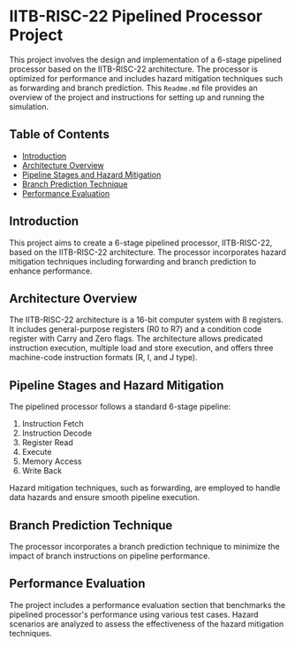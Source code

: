 # IITB-RISC-22 Pipelined Processor Project

This project involves the design and implementation of a 6-stage pipelined processor based on the IITB-RISC-22 architecture. The processor is optimized for performance and includes hazard mitigation techniques such as forwarding and branch prediction. This `Readme.md` file provides an overview of the project and instructions for setting up and running the simulation.

## Table of Contents

- [Introduction](#introduction)
- [Architecture Overview](#architecture-overview)
- [Pipeline Stages and Hazard Mitigation](#pipeline-stages-and-hazard-mitigation)
- [Branch Prediction Technique](#branch-prediction-technique)
- [Performance Evaluation](#performance-evaluation)

## Introduction

This project aims to create a 6-stage pipelined processor, IITB-RISC-22, based on the IITB-RISC-22 architecture. The processor incorporates hazard mitigation techniques including forwarding and branch prediction to enhance performance.

## Architecture Overview

The IITB-RISC-22 architecture is a 16-bit computer system with 8 registers. It includes general-purpose registers (R0 to R7) and a condition code register with Carry and Zero flags. The architecture allows predicated instruction execution, multiple load and store execution, and offers three machine-code instruction formats (R, I, and J type).

## Pipeline Stages and Hazard Mitigation

The pipelined processor follows a standard 6-stage pipeline:
1. Instruction Fetch
2. Instruction Decode
3. Register Read
4. Execute
5. Memory Access
6. Write Back

Hazard mitigation techniques, such as forwarding, are employed to handle data hazards and ensure smooth pipeline execution.

## Branch Prediction Technique

The processor incorporates a branch prediction technique to minimize the impact of branch instructions on pipeline performance.

## Performance Evaluation

The project includes a performance evaluation section that benchmarks the pipelined processor's performance using various test cases. Hazard scenarios are analyzed to assess the effectiveness of the hazard mitigation techniques.
